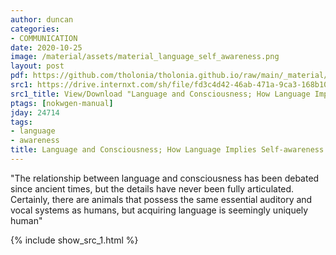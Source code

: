 ```yaml
---
author: duncan
categories:
- COMMUNICATION
date: 2020-10-25
image: /material/assets/material_language_self_awareness.png
layout: post
pdf: https://github.com/tholonia/tholonia.github.io/raw/main/_material/assets/language_self_awareness.pdf
src1: https://drive.internxt.com/sh/file/fd3c4d42-46ab-471a-9ca3-168b1069fcc8/b083050dacd2d42f8685de737a030df1e04f7036a2a551354b229b981be9dee7
src1_title: View/Download "Language and Consciousness; How Language Implies Self-awareness" (11 pages)
ptags: [nokwgen-manual]
jday: 24714
tags:
- language
- awareness
title: Language and Consciousness; How Language Implies Self-awareness
---
```


"The relationship between language and consciousness has been debated since ancient times, but the details have never been fully articulated. Certainly, there are animals that possess the same essential auditory and vocal systems as humans, but acquiring language is seemingly uniquely human"

<!--more-->

{% include show_src_1.html %}
